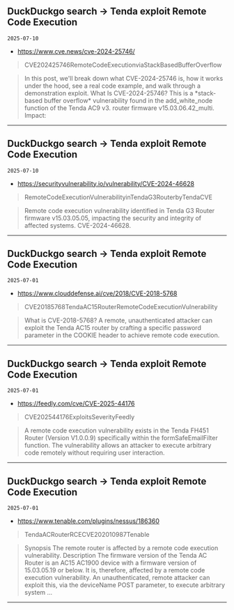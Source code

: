 ## DuckDuckgo search -> Tenda exploit Remote Code Execution
`2025-07-10`

* https://www.cve.news/cve-2024-25746/

<blockquote>
 CVE202425746RemoteCodeExecutionviaStackBasedBufferOverflow
</blockquote>
<blockquote>
In this post, we'll break down what CVE-2024-25746 is, how it works under the hood, see a real code example, and walk through a demonstration exploit. What Is CVE-2024-25746? This is a *stack-based buffer overflow* vulnerability found in the add_white_node function of the Tenda AC9 v3. router firmware v15.03.06.42_multi. Impact:
</blockquote>

---

## DuckDuckgo search -> Tenda exploit Remote Code Execution
`2025-07-10`

* https://securityvulnerability.io/vulnerability/CVE-2024-46628

<blockquote>
 RemoteCodeExecutionVulnerabilityinTendaG3RouterbyTendaCVE
</blockquote>
<blockquote>
Remote code execution vulnerability identified in Tenda G3 Router firmware v15.03.05.05, impacting the security and integrity of affected systems. CVE-2024-46628.
</blockquote>

---

## DuckDuckgo search -> Tenda exploit Remote Code Execution
`2025-07-01`

* https://www.clouddefense.ai/cve/2018/CVE-2018-5768

<blockquote>
 CVE20185768TendaAC15RouterRemoteCodeExecutionVulnerability
</blockquote>
<blockquote>
What is CVE-2018-5768? A remote, unauthenticated attacker can exploit the Tenda AC15 router by crafting a specific password parameter in the COOKIE header to achieve remote code execution.
</blockquote>

---

## DuckDuckgo search -> Tenda exploit Remote Code Execution
`2025-07-01`

* https://feedly.com/cve/CVE-2025-44176

<blockquote>
 CVE202544176ExploitsSeverityFeedly
</blockquote>
<blockquote>
A remote code execution vulnerability exists in the Tenda FH451 Router (Version V1.0.0.9) specifically within the formSafeEmailFilter function. The vulnerability allows an attacker to execute arbitrary code remotely without requiring user interaction.
</blockquote>

---

## DuckDuckgo search -> Tenda exploit Remote Code Execution
`2025-07-01`

* https://www.tenable.com/plugins/nessus/186360

<blockquote>
 TendaACRouterRCECVE202010987Tenable
</blockquote>
<blockquote>
Synopsis The remote router is affected by a remote code execution vulnerability. Description The firmware version of the Tenda AC Router is an AC15 AC1900 device with a firmware version of 15.03.05.19 or below. It is, therefore, affected by a remote code execution vulnerability. An unauthenticated, remote attacker can exploit this, via the deviceName POST parameter, to execute arbitrary system ...
</blockquote>

---


